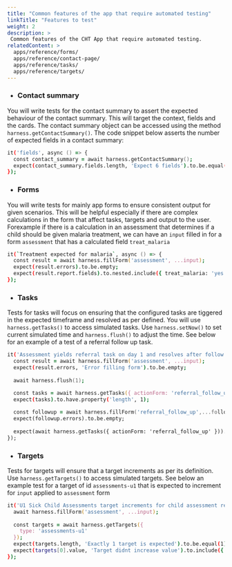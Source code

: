 ```yaml
---
title: "Common features of the app that require automated testing"
linkTitle: "Features to test"
weight: 2
description: >
 Common features of the CHT App that require automated testing.
relatedContent: >
  apps/reference/forms/
  apps/reference/contact-page/
  apps/reference/tasks/
  apps/reference/targets/
---
```


- ### Contact summary
You will write tests for the contact summary to assert the expected behaviour of the contact summary. This will target the context, fields and the cards. The contact summary object can be accessed using the method `harness.getContactSummary()`. The code snippet below asserts the number of expected fields in a contact summary:
```zsh
it('fields', async () => {
  const contact_summary = await harness.getContactSummary();
  expect(contact_summary.fields.length, 'Expect 6 fields').to.be.equal(6);
});
```
- ### Forms
You will write tests for mainly app forms to ensure consistent output for given scenarios. This will be helpful especially if there are complex calculations in the form that affect tasks, targets and output to the user. Forexample if there is a calculation in an assessment that determines if a child should be given malaria treatment, we can have an `input` filled in for a form  `assessment` that has a calculated field `treat_malaria`
```zsh
it(`Treatment expected for malaria`, async () => {
  const result = await harness.fillForm('assessment', ...input);
  expect(result.errors).to.be.empty;
  expect(result.report.fields).to.nested.include({ treat_malaria: 'yes' });
});
```
- ### Tasks
Tests for tasks will focus on ensuring that the configured tasks are tiggered in the expected timeframe and resolved as per defined. You will use `harness.getTasks()` to access simulated tasks. Use `harness.setNow()` to set current simulated time and `harness.flush()` to adjust the time. See below for an example of a test of a referral follow up task.

```zsh
it('Assessment yields referral task on day 1 and resolves after follow up is completed', async () => {
  const result = await harness.fillForm('assessment', ...input);
  expect(result.errors, 'Error filling form').to.be.empty;
  
  await harness.flush(1);

  const tasks = await harness.getTasks({ actionForm: 'referral_follow_up' });
  expect(tasks).to.have.property('length', 1);
  
  const followup = await harness.fillForm('referral_follow_up',...followUpInput);
  expect(followup.errors).to.be.empty;
  
  expect(await harness.getTasks({ actionForm: 'referral_follow_up' })).to.be.empty;
});
```
- ### Targets
Tests for targets will ensure that a target increments as per its definition. Use `harness.getTargets()` to access simulated targets. See below an example test for a target of id `assessments-u1` that is expected to increment for  `input` applied to `assessment` form
```zsh
it('U1 Sick Child Assessments target increments for child assessment report', async () => {
  await harness.fillForm('assessment', ...input);
  
  const targets = await harness.getTargets({
    type: 'assessments-u1'
  });
  expect(targets.length, 'Exactly 1 target is expected').to.be.equal(1);
  expect(targets[0].value, 'Target didnt increase value').to.include({ total: 1 });
});
```
